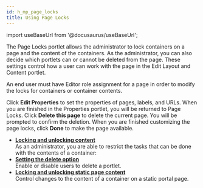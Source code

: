 ```yaml
---
id: h_mp_page_locks
title: Using Page Locks
---
```

import useBaseUrl from '@docusaurus/useBaseUrl';



The Page Locks portlet allows the administrator to lock containers on a page and the content of the containers. As the administrator, you can also decide which portlets can or cannot be deleted from the page. These settings control how a user can work with the page in the Edit Layout and Content portlet.

An end user must have Editor role assignment for a page in order to modify the locks for containers or container contents.

Click **Edit Properties** to set the properties of pages, labels, and URLs. When you are finished in the Properties portlet, you will be returned to Page Locks. Click **Delete this page** to delete the current page. You will be prompted to confirm the deletion. When you are finished customizing the page locks, click **Done** to make the page available.

-   **[Locking and unlocking content](h_mp_lock_content.md)**  
As an administrator, you are able to restrict the tasks that can be done with the contents of a container:
-   **[Setting the delete option](h_mp_lock_delete_option.md)**  
Enable or disable users to delete a portlet.
-   **[Locking and unlocking static page content](h_site_pagelock.md)**  
Control changes to the content of a container on a static portal page.

